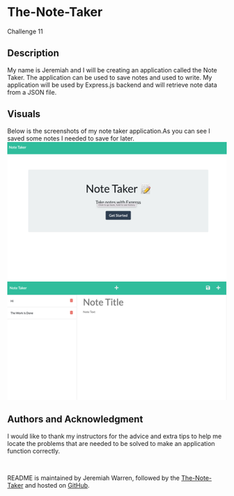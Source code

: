 # The-Note-Taker
Challenge 11



## Description
My name is Jeremiah and I will be creating an application called the Note Taker. The application  can be used to save notes and used to write. My application will be used by Express.js backend and will retrieve note data from a JSON file.

## Visuals

Below is the screenshots of my note taker application.As you can see I saved some notes I needed to save for later.
![Image1](./public/Assets/images/ScreenShot1.png)
![Image2](./public/Assets/images/ScreenShot2.png)




## Authors and Acknowledgment
I would like to thank my instructors for the advice and extra tips to help me locate the problems that are needed to be solved to make an application function correctly.

<br>

README is maintained by Jeremiah Warren, followed by the [The-Note-Taker](https://github.com/Jwarren619/The-Note-Taker) and hosted on [GitHub](https://github.com/Jwarren619).

